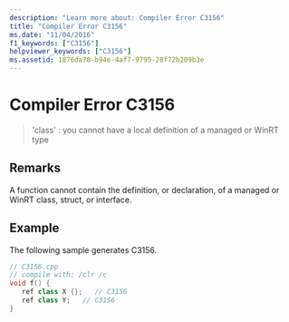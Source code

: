 ```yaml
---
description: "Learn more about: Compiler Error C3156"
title: "Compiler Error C3156"
ms.date: "11/04/2016"
f1_keywords: ["C3156"]
helpviewer_keywords: ["C3156"]
ms.assetid: 1876da78-b94e-4af7-9795-28f72b209b3e
---
```

# Compiler Error C3156

> 'class' : you cannot have a local definition of a managed or WinRT type

## Remarks

A function cannot contain the definition, or declaration, of a managed or WinRT class, struct, or interface.

## Example

The following sample generates C3156.

```cpp
// C3156.cpp
// compile with: /clr /c
void f() {
   ref class X {};   // C3156
   ref class Y;   // C3156
}
```
